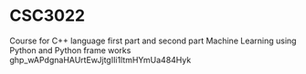 # CSC3022
Course for C++ language first part and second part Machine Learning using Python and Python frame works
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
